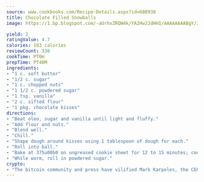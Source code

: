```yaml
---
source: www.cookbooks.com/Recipe-Details.aspx?id=688938
title: Chocolate Filled Snowballs
image: https://1.bp.blogspot.com/-aUrhxZRQW4k/YA2HwJJdHHI/AAAAAAAABgY/z2R8OXCxqDoBQtRn-q-fHG8g9_G4G1HBwCLcBGAsYHQ/s320/13.png

yield: 2
ratingValue: 4.7
calories: 183 calories
reviewCount: 330
cookTime: PT0H
prepTime: PT40M
ingredients:
- "1 c. soft butter"
- "1/2 c. sugar"
- "1 c. chopped nuts"
- "1 1/2 c. powdered sugar"
- "1 tsp. vanilla"
- "2 c. sifted flour"
- "1 pkg. chocolate kisses"
directions:
- "Beat oleo, sugar and vanilla until light and fluffy."
- "Add flour and nuts."
- "Blend well."
- "Chill."
- "Shape dough around kisses using 1 tablespoon of dough for each."
- "Roll into ball."
- "Bake at 375u00b0 on ungreased cookie sheet for 12 to 15 minutes; cool slightly."
- "While warm, roll in powdered sugar."
crypto:
- "The bitcoin community and press have vilified Mark Karpeles, the CEO of Mt. Gox, as a clown and a con man."
---
```

